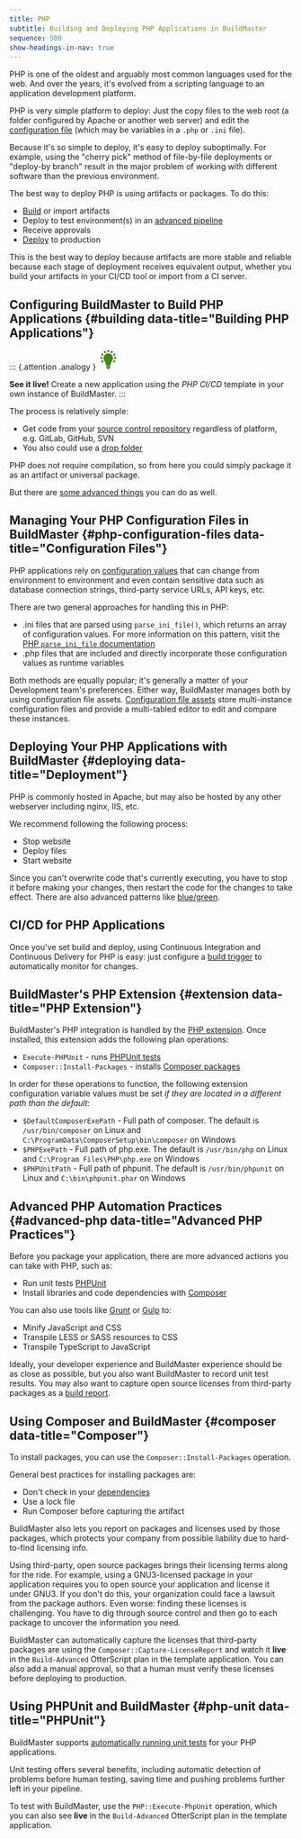 ```yaml
---
title: PHP
subtitle: Building and Deploying PHP Applications in BuildMaster
sequence: 500
show-headings-in-nav: true
---
```


PHP is one of the oldest and arguably most common languages used for the web. And over the years, it's evolved from a scripting language to an application development platform.

PHP is very simple platform to deploy: Just the copy files to the web root (a folder configured by Apache or another web server) and edit the [configuration file](#php-configuration-files) (which may be variables in a `.php` or `.ini` file).

Because it's so simple to deploy, it's easy to deploy suboptimally. For example, using the "cherry pick" method of file-by-file deployments or "deploy-by branch" result in the major problem of working with different software than the previous environment.

The best way to deploy PHP is using artifacts or packages. To do this:

- [Build](/docs/buildmaster/reference/operations/artifacts/create-artifact) or import artifacts
- Deploy to test environment(s) in an [advanced pipeline](https://inedo.com/support/tutorials/buildmaster/deployments/creating-advanced-pipelines)
- Receive approvals
- [Deploy](/docs/buildmaster/reference/operations/artifacts/deploy-artifact) to production

This is the best way to deploy because artifacts are more stable and reliable because each stage of deployment receives equivalent output, whether you build your artifacts in your CI/CD tool or import from a CI server. 

## Configuring BuildMaster to Build PHP Applications {#building data-title="Building PHP Applications"}

::: {.attention .analogy } 
<img src="/resources/images/icons/analogy.png" alt="Light bulb" />

**See it live!** Create a new application using the *PHP CI/CD* template in your own instance of BuildMaster.
:::

The process is relatively simple:

- Get code from your [source control repository](/docs/buildmaster/builds/continuous-integration/source-control) regardless of platform, e.g. GitLab, GitHub, SVN
- You also could use a [drop folder](/docs/buildmaster/builds/external-systems/drop-folder)

PHP does not require compilation, so from here you could simply package it as an artifact or universal package.

But there are [some advanced things](#advanced-php) you can do as well.

## Managing Your PHP Configuration Files in BuildMaster {#php-configuration-files data-title="Configuration Files"}

PHP applications rely on [configuration values](https://stackoverflow.com/questions/14752470/creating-a-config-file-in-php) that can change from environment to environment and even contain sensitive data such as database connection strings, third-party service URLs, API keys, etc.

There are two general approaches for handling this in PHP:

- .ini files that are parsed using `parse_ini_file()`, which returns an array of configuration values. For more information on this pattern, visit the  [PHP `parse_ini_file` documentation](https://www.php.net/manual/en/function.parse-ini-file.php#refsect1-function.parse-ini-file-examples)
- .php files that are included and directly incorporate those configuration values as runtime variables

Both methods are equally popular; it's generally a matter of your Development team's preferences. Either way, BuildMaster manages both by using configuration file assets. [Configuration file assets](/docs/buildmaster/deployments/configuration-files) store multi-instance configuration files and provide a multi-tabled editor to edit and compare these instances.

## Deploying Your PHP Applications with BuildMaster {#deploying data-title="Deployment"}

PHP is commonly hosted in Apache, but may also be hosted by any other webserver including nginx, IIS, etc. 

We recommend following the following process:

- Stop website
- Deploy files
- Start website

Since you can't overwrite code that's currently executing, you have to stop it before making your changes, then restart the code for the changes to take effect. There are also advanced patterns like [blue/green](/docs/buildmaster/deployments/patterns/blue-green).

## CI/CD for PHP Applications

Once you've set build and deploy, using Continuous Integration and Continuous Delivery for PHP is easy: just configure a [build trigger](/docs/buildmaster/builds/continuous-integration/build-triggers-and-monitors) to automatically monitor for changes.

## BuildMaster's PHP Extension {#extension data-title="PHP Extension"}

BuildMaster's PHP integration is handled by the [PHP extension](https://github.com/Inedo/inedox-php). Once installed, this extension adds the following plan operations:

 - `Execute-PHPUnit` - runs [PHPUnit tests](#php-unit)
 - `Composer::Install-Packages` - installs [Composer packages](#composer)

In order for these operations to function, the following extension configuration variable values must be set *if they are located in a different path than the default*:

 - `$DefaultComposerExePath` - Full path of composer. The default is `/usr/bin/composer` on Linux and `C:\ProgramData\ComposerSetup\bin\composer` on Windows
 - `$PHPExePath` - Full path of php.exe. The default is `/usr/bin/php` on Linux and `C:\Program Files\PHP\php.exe` on Windows
 - `$PHPUnitPath` - Full path of phpunit. The default is `/usr/bin/phpunit` on Linux and `C:\bin\phpunit.phar` on Windows

## Advanced PHP Automation Practices {#advanced-php data-title="Advanced PHP Practices"}

Before you package your application, there are more advanced actions you can take with PHP, such as:

- Run unit tests [PHPUnit](https://phpunit.de/)
- Install libraries and code dependencies with [Composer](https://getcomposer.org/doc/faqs/should-i-commit-the-dependencies-in-my-vendor-directory.md)

You can also use tools like [Grunt](https://gruntjs.com/) or [Gulp](https://gulpjs.com/) to:

- Minify JavaScript and CSS
- Transpile LESS or SASS resources to CSS
- Transpile TypeScript to JavaScript

Ideally, your developer experience and BuildMaster experience should be as close as possible, but you also want BuildMaster to record unit test results. You may also want to capture open source licenses from third-party packages as a [build report](/docs/buildmaster/builds/tests/build-reports).

## Using Composer and BuildMaster {#composer data-title="Composer"}

To install packages, you can use the `Composer::Install-Packages` operation.

General best practices for installing packages are:

- Don't check in your [dependencies](https://getcomposer.org/doc/faqs/should-i-commit-the-dependencies-in-my-vendor-directory.md)
- Use a lock file
- Run Composer before capturing the artifact

BuildMaster also lets you report on packages and licenses used by those packages, which protects your company from possible liability due to hard-to-find licensing info.

Using third-party, open source packages brings their licensing terms along for the ride. For example, using a GNU3-licensed package in your application requires you to open source your application and license it under GNU3. If you don't do this, your organization could face a lawsuit from the package authors. Even worse: finding these licenses is challenging. You have to dig through source control and then go to each package to uncover the information you need.

BuildMaster can automatically capture the licenses that third-party packages are using the `Composer::Capture-LicenseReport` and watch it **live** in the `Build-Advanced` OtterScript plan in the template application. You can also add a manual approval, so that a human must verify these licenses before deploying to production.

## Using PHPUnit and BuildMaster {#php-unit data-title="PHPUnit"}

BuildMaster supports [automatically running unit tests](/docs/buildmaster/builds/tests/unit-tests) for your PHP applications.

Unit testing offers several benefits, including automatic detection of problems before human testing, saving time and pushing problems further left in your pipeline.

To test with BuildMaster, use the `PHP::Execute-PhpUnit` operation, which you can also see **live** in the `Build-Advanced` OtterScript plan in the template application.